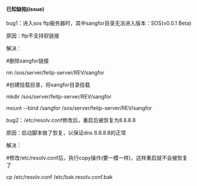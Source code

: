 #### 已知缺陷\(issue\)

bug1：进入sos ftp服务器时，其中sangfor目录无法进入版本：SOS\(v0.0.1 Beta\)

原因：ftp不支持软链接

解决：

\#删除sangfor链接

rm /sos/server/feitp-server/REV/sangfor

\#创建挂载目录，将sangfor目录挂载

mkdir /sos/server/feitp-server/REV/sangfor

mount --bind /sangfor /sos/server/feitp-server/REV/sangfor



bug2：/etc/resolv.conf修改后，重启后被恢复为8.8.8.8

原因：启动脚本做了恢复，以保证dns 8.8.8.8的正常

解决：

\#修改/etc/resolv.conf后，执行copy操作\(要一模一样\)，这样重启就不会被恢复了

cp /etc/resolv.conf /etc/bak.resolv.conf.bak 

